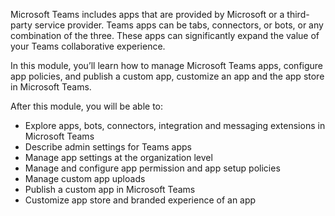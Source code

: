 Microsoft Teams includes apps that are provided by Microsoft or a third-party service provider. Teams apps can be tabs, connectors, or bots, or any combination of the three. These apps can significantly expand the value of your Teams collaborative experience.

In this module, you’ll learn how to manage Microsoft Teams apps, configure app policies, and publish a custom app, customize an app and the app store in Microsoft Teams.

After this module, you will be able to: 

- Explore apps, bots,  connectors, integration and messaging extensions in Microsoft Teams
- Describe admin settings for Teams apps
- Manage app settings at the organization level
- Manage and configure app permission and app setup policies
- Manage custom app  uploads
- Publish a custom app in Microsoft Teams
- Customize app store and branded experience of an app